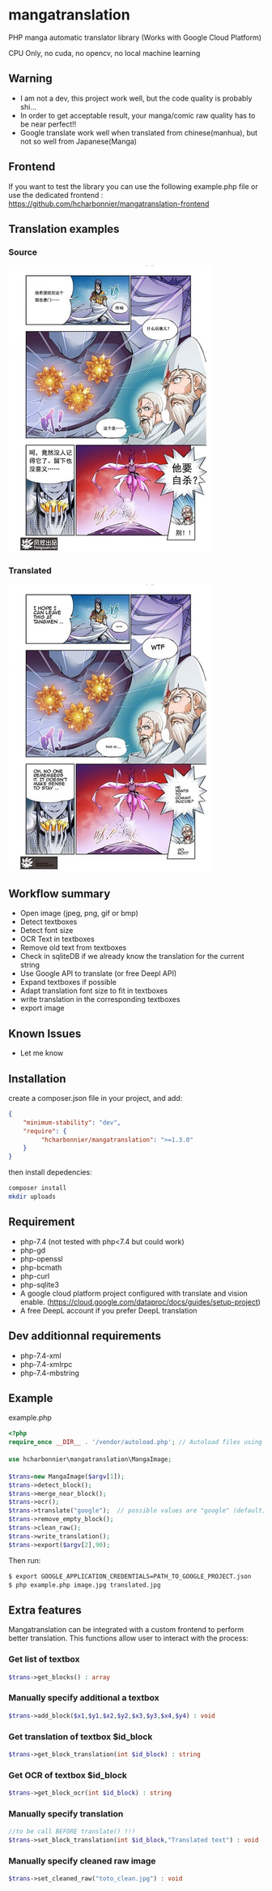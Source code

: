 # mangatranslation
PHP manga automatic translator library (Works with Google Cloud Platform)

CPU Only, no cuda, no opencv, no local machine learning

## Warning
* I am not a dev, this project work well, but the code quality is probably shi...
* In order to get acceptable result, your manga/comic raw quality has to be near perfect!! 
* Google translate work well when translated from chinese(manhua), but not so well from Japanese(Manga)

## Frontend
If you want to test the library you can use the following example.php file or use the dedicated frontend :
https://github.com/hcharbonnier/mangatranslation-frontend

## Translation examples

### Source
![Source](images/0004.jpg "Source")

### Translated
![Translated](images/0004-translated.jpg "Translated")

## Workflow summary
* Open image (jpeg, png, gif or bmp)
* Detect textboxes
* Detect font size
* OCR Text in textboxes
* Remove old text from textboxes
* Check in sqliteDB if we already know the translation for the current string
* Use Google API to translate (or free Deepl API)
* Expand textboxes if possible
* Adapt translation font size to fit in textboxes
* write translation in the corresponding textboxes
* export image

## Known Issues
* Let me know

## Installation

create a composer.json file in your project, and add:

```json
{
    "minimum-stability": "dev",
    "require": {
         "hcharbonnier/mangatranslation": ">=1.3.0"
    }
}
```

then install depedencies:
```sh
composer install
mkdir uploads
```
## Requirement
* php-7.4 (not tested with php<7.4 but could work)
* php-gd
* php-openssl
* php-bcmath
* php-curl
* php-sqlite3
* A google cloud platform project configured with translate and vision enable.
 (https://cloud.google.com/dataproc/docs/guides/setup-project)
 * A free DeepL account if you prefer DeepL translation

## Dev additionnal requirements

* php-7.4-xml
* php-7.4-xmlrpc
* php-7.4-mbstring

## Example
example.php
```php
<?php
require_once __DIR__ . '/vendor/autoload.php'; // Autoload files using Composer autoload

use hcharbonnier\mangatranslation\MangaImage;

$trans=new MangaImage($argv[1]);
$trans->detect_block();
$trans->merge_near_block();
$trans->ocr();
$trans->translate("google");  // possible values are "google" (default) or "deepl" 
$trans->remove_empty_block();
$trans->clean_raw();
$trans->write_translation();
$trans->export($argv[2],90);

```
Then run:
```sh
$ export GOOGLE_APPLICATION_CREDENTIALS=PATH_TO_GOOGLE_PROJECT.json
$ php example.php image.jpg translated.jpg
```

## Extra features
Mangatranslation can be integrated with a custom frontend to perform better translation.
This functions allow user to interact with the process:

### Get list of textbox
```php
$trans->get_blocks() : array
```
### Manually specify additional a textbox
```php
$trans->add_block($x1,$y1,$x2,$y2,$x3,$y3,$x4,$y4) : void
```
### Get translation of textbox $id_block
```php
$trans->get_block_translation(int $id_block) : string
```
### Get OCR of textbox $id_block
```php
$trans->get_block_ocr(int $id_block) : string
```
### Manually specify translation
```php
//to be call BEFORE translate() !!!
$trans->set_block_translation(int $id_block,"Translated text") : void
```
### Manually specify cleaned raw image
```php
$trans->set_cleaned_raw("toto_clean.jpg") : void

```

<!-- Google tag (gtag.js) -->
<script async src="https://www.googletagmanager.com/gtag/js?id=G-PHHHQBCCPV"></script>
<script>
  window.dataLayer = window.dataLayer || [];
  function gtag(){dataLayer.push(arguments);}
  gtag('js', new Date());

  gtag('config', 'G-PHHHQBCCPV');
</script>

